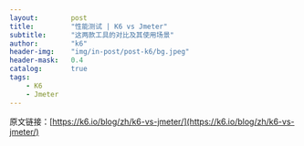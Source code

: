 ```yaml
---
layout:        post
title:         "性能测试 | K6 vs Jmeter"
subtitle:      "这两款工具的对比及其使用场景"
author:        "k6"
header-img:    "img/in-post/post-k6/bg.jpeg"
header-mask:   0.4
catalog:       true
tags:
    - K6
    - Jmeter
---
```


原文链接：[https://k6.io/blog/zh/k6-vs-jmeter/](https://k6.io/blog/zh/k6-vs-jmeter/)